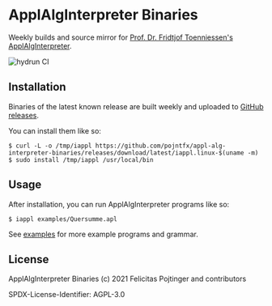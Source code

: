 # ApplAlgInterpreter Binaries

Weekly builds and source mirror for [Prof. Dr. Fridtjof Toenniessen's ApplAlgInterpreter](https://www.hdm-stuttgart.de/kontakt/suche_ergebnis_liste?Id=165).

![hydrun CI](https://github.com/pojntfx/appl-alg-interpreter-binaries/workflows/hydrun%20CI/badge.svg)

## Installation

Binaries of the latest known release are built weekly and uploaded to [GitHub releases](https://github.com/pojntfx/appl-alg-interpreter-binaries/releases).

You can install them like so:

```shell
$ curl -L -o /tmp/iappl https://github.com/pojntfx/appl-alg-interpreter-binaries/releases/download/latest/iappl.linux-$(uname -m)
$ sudo install /tmp/iappl /usr/local/bin
```

## Usage

After installation, you can run ApplAlgInterpreter programs like so:

```shell
$ iappl examples/Quersumme.apl
```

See [examples](https://github.com/pojntfx/appl-alg-interpreter-binaries/blob/main/examples) for more example programs and grammar.

## License

ApplAlgInterpreter Binaries (c) 2021 Felicitas Pojtinger and contributors

SPDX-License-Identifier: AGPL-3.0
